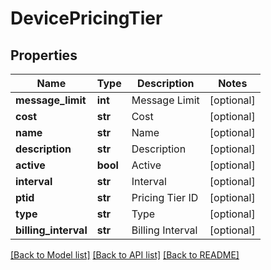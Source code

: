 # DevicePricingTier

## Properties
Name | Type | Description | Notes
------------ | ------------- | ------------- | -------------
**message_limit** | **int** | Message Limit | [optional] 
**cost** | **str** | Cost | [optional] 
**name** | **str** | Name | [optional] 
**description** | **str** | Description | [optional] 
**active** | **bool** | Active | [optional] 
**interval** | **str** | Interval | [optional] 
**ptid** | **str** | Pricing Tier ID | [optional] 
**type** | **str** | Type | [optional] 
**billing_interval** | **str** | Billing Interval | [optional] 

[[Back to Model list]](../README.md#documentation-for-models) [[Back to API list]](../README.md#documentation-for-api-endpoints) [[Back to README]](../README.md)


